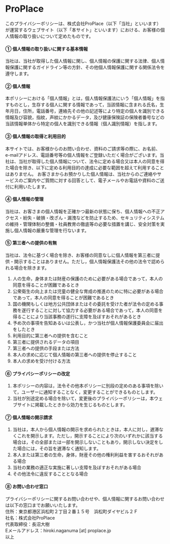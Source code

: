 # ProPlace

このプライバシーポリシーは、株式会社ProPlace（以下「当社」といいます）が運営するウェブサイト（以下「本サイト」といいます）における、お客様の個人情報の取り扱いについて定めたものです。

#### ①	個人情報の取り扱いに関する基本情報
当社は、当社が取得した個人情報に関し、個人情報の保護に関する法律、個人情報保護に関するガイドライン等の方針、その他個人情報保護に関する関係法令を遵守します。

#### ②	個人情報
本ポリシーにおける「個人情報」とは，個人情報保護法にいう「個人情報」を指すものとし，生存する個人に関する情報であって，当該情報に含まれる氏名，生年月日，住所，電話番号，連絡先その他の記述等により特定の個人を識別できる情報及び容貌，指紋，声紋にかかるデータ，及び健康保険証の保険者番号などの当該情報単体から特定の個人を識別できる情報（個人識別情報）を指します。

#### ③	個人情報の取得と利用目的
本サイトでは、お客様からのお問い合わせ、資料のご請求等の際に、お名前、e-mailアドレス、電話番号等の個人情報をご登録いただく場合がございます。当社は、当社が取得した個人情報について、法令に定める場合又は本人の同意を得た場合を除き、以下に定める利用目的の達成に必要な範囲を超えて利用することはありません。
お客さまからお預かりした個人情報は、当社からのご連絡やサービスのご案内やご質問に対する回答として、電子メールやお電話や資料のご送付に利用いたします。

#### ④	個人情報の管理
当社は、お客さまの個人情報を正確かつ最新の状態に保ち、個人情報への不正アクセス・紛失・破損・改ざん・漏洩などを防止するため、セキュリティシステムの維持・管理体制の整備・社員教育の徹底等の必要な措置を講じ、安全対策を実施し個人情報の厳重な管理を行ないます。

#### ⑤	第三者への提供の有無
当社は、法令に基づく場合を除き、お客様の同意なしに個人情報を第三者に提供・開示することはありません。ただし，個人情報保護法その他の法令で認められる場合を除きます。
1.	人の生命，身体または財産の保護のために必要がある場合であって，本人の同意を得ることが困難であるとき
2.	公衆衛生の向上または児童の健全な育成の推進のために特に必要がある場合であって，本人の同意を得ることが困難であるとき
3.	国の機関もしくは地方公共団体またはその委託を受けた者が法令の定める事務を遂行することに対して協力する必要がある場合であって，本人の同意を得ることにより当該事務の遂行に支障を及ぼすおそれがあるとき
4.	予め次の事項を告知あるいは公表し，かつ当社が個人情報保護委員会に届出をしたとき 
1.	利用目的に第三者への提供を含むこと
2.	第三者に提供されるデータの項目
3.	第三者への提供の手段または方法
4.	本人の求めに応じて個人情報の第三者への提供を停止すること
5.	本人の求めを受け付ける方法

#### ⑥	プライバシーポリシーの改定
1.	本ポリシーの内容は，法令その他本ポリシーに別段の定めのある事項を除いて，ユーザーに通知することなく，変更することができるものとします。
2.	当社が別途定める場合を除いて，変更後のプライバシーポリシーは，本ウェブサイトに掲載したときから効力を生じるものとします。

#### ⑦	個人情報の開示請求
1. 当社は，本人から個人情報の開示を求められたときは，本人に対し，遅滞なくこれを開示します。ただし，開示することにより次のいずれかに該当する場合は，その全部または一部を開示しないこともあり，開示しない決定をした場合には，その旨を遅滞なく通知します。 
2. 本人または第三者の生命，身体，財産その他の権利利益を害するおそれがある場合
3. 当社の業務の適正な実施に著しい支障を及ぼすおそれがある場合
4. その他法令に違反することとなる場合

#### ⑧	お問い合わせ窓口
プライバシーポリシーに関するお問い合わせや、個人情報に関するお問い合わせは以下の窓口までお願いいたします。<br>
住所：東京都港区浜松町２丁目２番１５号　浜松町ダイヤビル２Ｆ　<br>
社名：株式会社ProPlace　<br>
代表取締役：長沼大樹　<br>
Eメールアドレス：hiroki.naganuma [at] proplace.jp　<br>
以上

